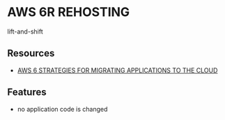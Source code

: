 # AWS 6R REHOSTING

lift-and-shift

## Resources

- [AWS 6 STRATEGIES FOR MIGRATING APPLICATIONS TO THE CLOUD](https://aws.amazon.com/blogs/enterprise-strategy/6-strategies-for-migrating-applications-to-the-cloud/)

## Features

- no application code is changed
